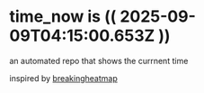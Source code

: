# time_now is (( 2025-09-09T04:15:00.653Z ))

an automated repo that shows the currnent time

inspired by [breakingheatmap](https://github.com/breakingheatmap/breakingheatmap)